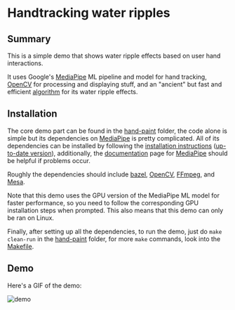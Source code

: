# Handtracking water ripples

## Summary

This is a simple demo that shows water ripple effects based on user hand interactions.

It uses Google's [MediaPipe](https://mediapipe.dev) ML pipeline and model for hand tracking, [OpenCV](https://opencv.org/) for processing and displaying stuff, and an "ancient" but fast and efficient [algorithm](https://web.archive.org/web/20160505235423/http://freespace.virgin.net/hugo.elias/graphics/x_water.htm) for its water ripple effects.

## Installation

The core demo part can be found in the [hand-paint](hand-paint) folder, the code alone is simple but its dependencies on [MediaPipe](https://mediapipe.dev) is pretty complicated. All of its dependencies can be installed by following the [installation instructions](mediapipe/docs/install.md) ([up-to-date version](https://github.com/google/mediapipe/blob/master/mediapipe/docs/install.md)), additionally, the [documentation](https://mediapipe.readthedocs.io) page for [MediaPipe](https://mediapipe.dev) should be helpful if problems occur.

Roughly the dependencies should include [bazel](https://bazel.build), [OpenCV](https://opencv.org/), [FFmpeg](https://www.ffmpeg.org/), and [Mesa](https://www.mesa3d.org/). 

Note that this demo uses the GPU version of the MediaPipe ML model for faster performance, so you need to follow the corresponding GPU installation steps when prompted. This also means that this demo can only be ran on Linux.

Finally, after setting up all the dependencies, to run the demo, just do `make clean-run` in the [hand-paint](hand-paint) folder, for more `make` commands, look into the [Makefile](hand-paint/Makefile).

## Demo

Here's a GIF of the demo:

![demo](hand-paint/demo/demo.gif)
